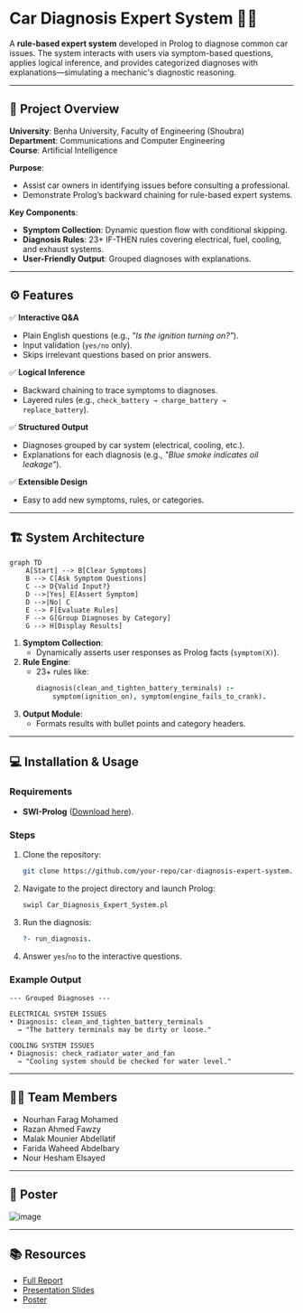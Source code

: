# Car Diagnosis Expert System 🚗💡

A **rule-based expert system** developed in Prolog to diagnose common car issues. The system interacts with users via symptom-based questions, applies logical inference, and provides categorized diagnoses with explanations—simulating a mechanic's diagnostic reasoning.

---

## 🏫 Project Overview  
**University**: Benha University, Faculty of Engineering (Shoubra)  
**Department**: Communications and Computer Engineering  
**Course**: Artificial Intelligence  

**Purpose**:  
- Assist car owners in identifying issues before consulting a professional.  
- Demonstrate Prolog’s backward chaining for rule-based expert systems.  

**Key Components**:  
- **Symptom Collection**: Dynamic question flow with conditional skipping.  
- **Diagnosis Rules**: 23+ IF-THEN rules covering electrical, fuel, cooling, and exhaust systems.  
- **User-Friendly Output**: Grouped diagnoses with explanations.  

---

## ⚙️ Features  
✅ **Interactive Q&A**  
   - Plain English questions (e.g., *"Is the ignition turning on?"*).  
   - Input validation (`yes/no` only).  
   - Skips irrelevant questions based on prior answers.  

✅ **Logical Inference**  
   - Backward chaining to trace symptoms to diagnoses.  
   - Layered rules (e.g., `check_battery → charge_battery → replace_battery`).  

✅ **Structured Output**  
   - Diagnoses grouped by car system (electrical, cooling, etc.).  
   - Explanations for each diagnosis (e.g., *"Blue smoke indicates oil leakage"*).  

✅ **Extensible Design**  
   - Easy to add new symptoms, rules, or categories.  

---

## 🏗 System Architecture  
```mermaid
graph TD
    A[Start] --> B[Clear Symptoms]
    B --> C[Ask Symptom Questions]
    C --> D{Valid Input?}
    D -->|Yes| E[Assert Symptom]
    D -->|No| C
    E --> F[Evaluate Rules]
    F --> G[Group Diagnoses by Category]
    G --> H[Display Results]
```

1. **Symptom Collection**:  
   - Dynamically asserts user responses as Prolog facts (`symptom(X)`).  
2. **Rule Engine**:  
   - 23+ rules like:  
     ```prolog
     diagnosis(clean_and_tighten_battery_terminals) :- 
         symptom(ignition_on), symptom(engine_fails_to_crank).
     ```
3. **Output Module**:  
   - Formats results with bullet points and category headers.  

---

## 💻 Installation & Usage  
### Requirements  
- **SWI-Prolog** ([Download here](https://www.swi-prolog.org/)).  

### Steps  
1. Clone the repository:  
   ```bash
   git clone https://github.com/your-repo/car-diagnosis-expert-system.git
   ```
2. Navigate to the project directory and launch Prolog:  
   ```bash
   swipl Car_Diagnosis_Expert_System.pl
   ```
3. Run the diagnosis:  
   ```prolog
   ?- run_diagnosis.
   ```
4. Answer `yes`/`no` to the interactive questions.  

### Example Output  
```plaintext
--- Grouped Diagnoses ---

ELECTRICAL SYSTEM ISSUES
• Diagnosis: clean_and_tighten_battery_terminals
  → "The battery terminals may be dirty or loose."

COOLING SYSTEM ISSUES
• Diagnosis: check_radiator_water_and_fan
  → "Cooling system should be checked for water level."
```

---

## 👩‍💻 Team Members  
- Nourhan Farag Mohamed 
- Razan Ahmed Fawzy
- Malak Mounier Abdellatif 
- Farida Waheed Abdelbary
- Nour Hesham Elsayed  

---

## 📜 Poster

  ![image](https://github.com/user-attachments/assets/7c5504da-9b4e-4628-aa5d-4a46489cc51b)

---

## 📚 Resources  
- [Full Report](Cardiagnosis_Expertsystem_Ai_project2_report.pdf)  
- [Presentation Slides](Cardiagnosis_Expertsystem_Ai_project2_presentation.pptx)  
- [Poster](Cardiagnosis_Expertsystem_Ai_project2_poster.pdf)  

